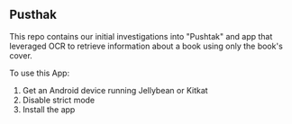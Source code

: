 ## Pusthak

This repo contains our initial investigations into "Pushtak" and app that leveraged OCR
to retrieve information about a book using only the book's cover.

To use this App:
1. Get an Android device running Jellybean or Kitkat
2. Disable strict mode
3. Install the app
